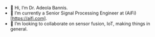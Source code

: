 - 👋 Hi, I’m Dr. Adeola Bannis.
- 🌱 I’m currently a Senior Signal Processing Engineer at (AiFi)[https://aifi.com].
- 💞️ I’m looking to collaborate on sensor fusion, IoT, making things in general.

<!---
thecodemaiden/thecodemaiden is a ✨ special ✨ repository because its `README.md` (this file) appears on your GitHub profile.
You can click the Preview link to take a look at your changes.
--->
